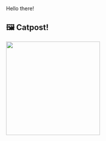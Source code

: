 Hello there!



## 🖼️ Catpost!

<sub>
    <img src="https://cdn2.thecatapi.com/images/ujNh5Zp6H.jpg" height="256">
</sub>

